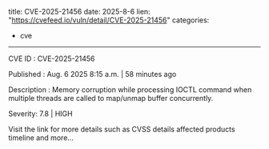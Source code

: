  
title: CVE-2025-21456
date: 2025-8-6
lien: "https://cvefeed.io/vuln/detail/CVE-2025-21456"
categories:
  - cve
---

CVE ID : CVE-2025-21456

Published :  Aug. 6
2025
8:15 a.m. | 58 minutes ago

Description : Memory corruption while processing IOCTL command when multiple threads are called to map/unmap buffer concurrently.

Severity: 7.8 | HIGH

Visit the link for more details
such as CVSS details
affected products
timeline
and more...
